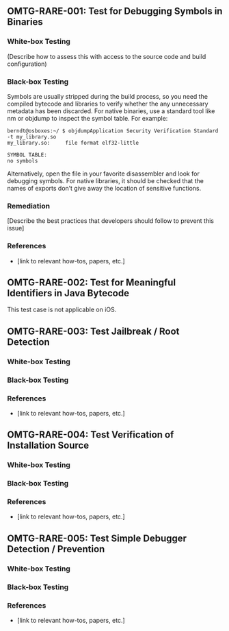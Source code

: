 ## <a name="OMTG-RARE-001"></a>OMTG-RARE-001: Test for Debugging Symbols in Binaries

### White-box Testing

(Describe how to assess this with access to the source code and build configuration)

### Black-box Testing

Symbols  are usually stripped during the build process, so you need the compiled bytecode and libraries to verify whether the any unnecessary metadata has been discarded. For native binaries, use a standard tool like nm or objdump to inspect the symbol table. For example:

~~~~ 
berndt@osboxes:~/ $ objdumpApplication Security Verification Standard -t my_library.so
my_library.so:     file format elf32-little

SYMBOL TABLE:
no symbols
~~~~ 

Alternatively, open the file in your favorite disassembler and look for debugging symbols. For native libraries, it should be checked that the names of exports don’t give away the location of sensitive functions. 

### Remediation

[Describe the best practices that developers should follow to prevent this issue]

### References

- [link to relevant how-tos, papers, etc.]

## <a name="OMTG-RARE-002"></a>OMTG-RARE-002:  Test for Meaningful Identifiers in Java Bytecode

This test case is not applicable on iOS.

## <a name="OMTG-RARE-003"></a>OMTG-RARE-003: Test Jailbreak / Root Detection

### White-box Testing


### Black-box Testing


### References

- [link to relevant how-tos, papers, etc.]

## <a name="OMTG-RARE-004"></a>OMTG-RARE-004: Test Verification of Installation Source

### White-box Testing


### Black-box Testing


### References

- [link to relevant how-tos, papers, etc.]

## <a name="OMTG-RARE-005"></a>OMTG-RARE-005: Test Simple Debugger Detection / Prevention

### White-box Testing


### Black-box Testing


### References

- [link to relevant how-tos, papers, etc.]

